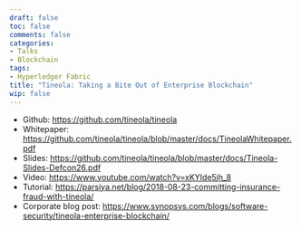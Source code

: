 ```yaml
---
draft: false
toc: false
comments: false
categories:
- Talks
- Blockchain
tags:
- Hyperledger Fabric
title: "Tineola: Taking a Bite Out of Enterprise Blockchain"
wip: false
---
```


* Github: https://github.com/tineola/tineola
* Whitepaper: https://github.com/tineola/tineola/blob/master/docs/TineolaWhitepaper.pdf
* Slides: https://github.com/tineola/tineola/blob/master/docs/Tineola-Slides-Defcon26.pdf
* Video: https://www.youtube.com/watch?v=xKYIde5jh_8
* Tutorial: https://parsiya.net/blog/2018-08-23-committing-insurance-fraud-with-tineola/
* Corporate blog post: https://www.synopsys.com/blogs/software-security/tineola-enterprise-blockchain/